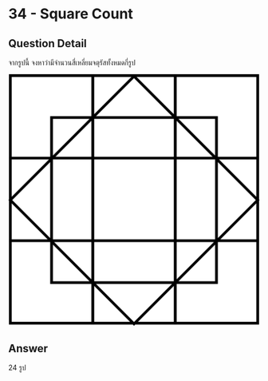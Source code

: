 # 34 - Square Count
## Question Detail
จากรูปนี้ จงหาว่ามีจำนวนสี่เหลี่ยมจตุรัสทั้งหมดกี่รูป

![](assets/square_count.png)

## Answer
24 รูป
